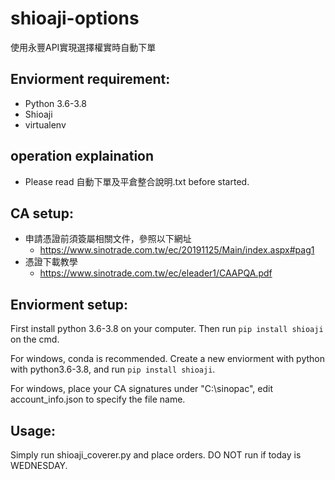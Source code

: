 # shioaji-options
使用永豐API實現選擇權實時自動下單

## Enviorment requirement:
* Python 3.6-3.8
* Shioaji
* virtualenv

## operation explaination
- Please read 自動下單及平倉整合說明.txt before started.

## CA setup:
- 申請憑證前須簽屬相關文件，參照以下網址
  - https://www.sinotrade.com.tw/ec/20191125/Main/index.aspx#pag1
- 憑證下載教學
  - https://www.sinotrade.com.tw/ec/eleader1/CAAPQA.pdf
   
## Enviorment setup:

First install python 3.6-3.8 on your computer.
Then run ```pip install shioaji``` on the cmd.

For windows, conda is recommended. Create a new enviorment with python with python3.6-3.8, and run ```pip install shioaji```.

For windows, place your CA signatures under "C:\sinopac", edit account_info.json to specify the file name.

## Usage:

Simply run shioaji_coverer.py and place orders.
DO NOT run if today is WEDNESDAY.
